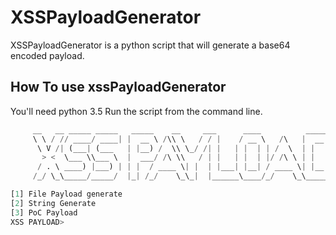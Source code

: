 # XSSPayloadGenerator
XSSPayloadGenerator is a python script that will generate a base64 encoded payload.

## How To use xssPayloadGenerator
You'll need python 3.5
Run the script from the command line.

```python
     __   __ _____ _____   _____    __     ___      ____          _____     _____ ______ _   _ ______ _____         _______ ____  _____
     \ \ / // ____/ ____| |  __ \ /\\ \   / / |    / __ \   /\   |  __ \   / ____|  ____| \ | |  ____|  __ \     /\|__   __/ __ \|  __ \
      \ V /| (___| (___   | |__) /  \\ \_/ /| |   | |  | | /  \  | |  | | | |  __| |__  |  \| | |__  | |__) |   /  \  | | | |  | | |__) |
       > <  \___ \\___ \  |  ___/ /\ \\   / | |   | |  | |/ /\ \ | |  | | | | |_ |  __| | . ` |  __| |  _  /   / /\ \ | | | |  | |  _  /
      / . \ ____) |___) | | |  / ____ \| |  | |___| |__| / ____ \| |__| | | |__| | |____| |\  | |____| | \ \  / ____ \| | | |__| | | \ \
     /_/ \_\_____/_____/  |_| /_/    \_\_|  |______\____/_/    \_\_____/   \_____|______|_| \_|______|_|  \_\/_/    \_\_|  \____/|_|  \_\

[1] File Payload generate
[2] String Generate
[3] PoC Payload
XSS PAYLOAD>
```

